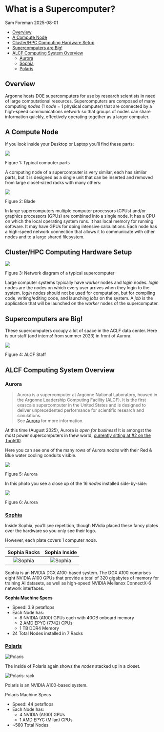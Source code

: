 # What is a Supercomputer?
Sam Foreman
2025-08-01

<link rel="preconnect" href="https://fonts.googleapis.com">

- [Overview](#overview)
- [A Compute Node](#a-compute-node)
- [Cluster/HPC Computing Hardware
  Setup](#clusterhpc-computing-hardware-setup)
- [Supercomputers are Big!](#supercomputers-are-big)
- [ALCF Computing System Overview](#alcf-computing-system-overview)
  - [Aurora](#aurora)
  - [Sophia](#sophia)
  - [Polaris](#polaris)

## Overview

Argonne hosts DOE supercomputers for use by research scientists in need
of large computational resources. Supercomputers are composed of many
computing *nodes* (1 *node* = 1 physical computer) that are connected by
a high-speed communications network so that groups of nodes can share
information quickly, effectively operating together as a larger
computer.

## A Compute Node

If you look inside your Desktop or Laptop you’ll find these parts:

<div id="fig-computer-parts">

![](../img/computer-parts-diagram.svg)

Figure 1: Typical computer parts

</div>

A computing node of a supercomputer is very similar, each has simliar
parts, but it is designed as a single unit that can be inserted and
removed from large closet-sized racks with many others:

<div id="fig-computer-blade">

![](../img/computer_blade.jpg)

Figure 2: Blade

</div>

In large supercomputers multiple computer processors (CPUs) and/or
graphics processors (GPUs) are combined into a single node. It has a CPU
on which the local operating system runs. It has local memory for
running software. It may have GPUs for doing intensive calculations.
Each node has a high-speed network connection that allows it to
communicate with other nodes and to a large shared filesystem.

## Cluster/HPC Computing Hardware Setup

<div id="fig-supercomputer-network">

![](../img/network-diagram/light.svg)

Figure 3: Network diagram of a typical supercomputer

</div>

Large computer systems typically have *worker* nodes and *login* nodes.
*login* nodes are the nodes on which every user arrives when they login
to the system. *login* nodes should not be used for computation, but for
compiling code, writing/editing code, and launching *jobs* on the
system. A *job* is the application that will be launched on the *worker*
nodes of the supercomputer.

## Supercomputers are Big!

These supercomputers occupy a lot of space in the ACLF data center. Here
is our staff (and interns! from summer 2023) in front of Aurora.

<div id="fig-alcf-staff">

![](../../assets/ALCF-Staff.jpg)

Figure 4: ALCF Staff

</div>

## ALCF Computing System Overview

### Aurora

> Aurora is a supercomputer at Argonne National Laboratory, housed in
> the Argonne Leadership Computing Facility (ALCF). It is the first
> exascale supercomputer in the United States and is designed to deliver
> unprecedented performance for scientific research and simulations.  
> See [Aurora](https://www.alcf.anl.gov/aurora) for more information.

At this time (August 2025), Aurora is *open for business*! It is amongst
the most power supercomputers in thew world, [currently sitting at \#2
on the Top500](https://www.top500.org/lists/top500/list/2024/06/).

Here you can see one of the many rows of Aurora *nodes* with their Red &
Blue water cooling conduits visible.

<div id="fig-aurora-1">

![](../img/aurora1.jpg)

Figure 5: Aurora

</div>

In this photo you see a close up of the 16 *nodes* installed
side-by-side:

<div id="fig-aurora-2">

![](../img/aurora2.jpg)

Figure 6: Aurora

</div>

### [Sophia](https://www.alcf.anl.gov/sophia)

Inside Sophia, you’ll see repetition, though NVidia placed these fancy
plates over the hardware so you only see their logo.

However, each plate covers 1 computer *node*.

|          Sophia Racks           |          Sophia Inside          |
|:-------------------------------:|:-------------------------------:|
| ![Sophia](../img/thetagpu1.jpg) | ![Sophia](../img/thetagpu2.jpg) |

Sophia is an NVIDIA DGX A100-based system. The DGX A100 comprises eight
NVIDIA A100 GPUs that provide a total of 320 gigabytes of memory for
training AI datasets, as well as high-speed NVIDIA Mellanox ConnectX-6
network interfaces.

**Sophia Machine Specs**

- Speed: 3.9 petaflops
- Each Node has:
  - 8 NVIDIA (A100) GPUs each with 40GB onboard memory
  - 2 AMD EPYC (7742) CPUs
  - 1 TB DDR4 Memory
- 24 Total Nodes installed in 7 Racks

### [Polaris](https://www.alcf.anl.gov/polaris)

![Polaris](../img/polaris.jpg)

The inside of Polaris again shows the *nodes* stacked up in a closet.

![Polaris-rack](../img/polaris1.jpg)

Polaris is an NVIDIA A100-based system.

Polaris Machine Specs

- Speed: 44 petaflops
- Each Node has:
  - 4 NVIDIA (A100) GPUs
  - 1 AMD EPYC (Milan) CPUs
- ~560 Total Nodes
